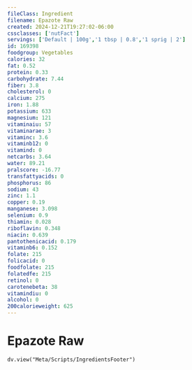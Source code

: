 ```yaml
---
fileClass: Ingredient
filename: Epazote Raw
created: 2024-12-21T19:27:02-06:00
cssclasses: ['nutFact']
servings: ['Default | 100g','1 tbsp | 0.8','1 sprig | 2']
id: 169398
foodgroup: Vegetables
calories: 32
fat: 0.52
protein: 0.33
carbohydrate: 7.44
fiber: 3.8
cholesterol: 0
calcium: 275
iron: 1.88
potassium: 633
magnesium: 121
vitaminaiu: 57
vitaminarae: 3
vitaminc: 3.6
vitaminb12: 0
vitamind: 0
netcarbs: 3.64
water: 89.21
pralscore: -16.77
transfattyacids: 0
phosphorus: 86
sodium: 43
zinc: 1.1
copper: 0.19
manganese: 3.098
selenium: 0.9
thiamin: 0.028
riboflavin: 0.348
niacin: 0.639
pantothenicacid: 0.179
vitaminb6: 0.152
folate: 215
folicacid: 0
foodfolate: 215
folatedfe: 215
retinol: 0
carotenebeta: 38
vitamindiu: 0
alcohol: 0
200calorieweight: 625
---
```


# Epazote Raw

```dataviewjs
dv.view("Meta/Scripts/IngredientsFooter")
```